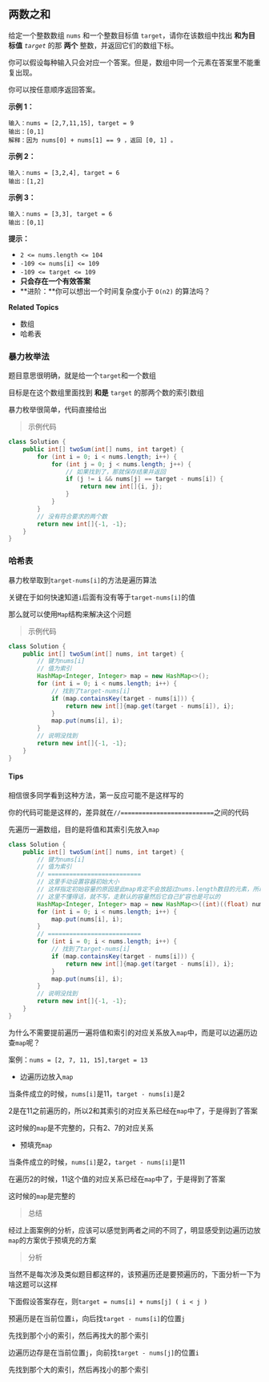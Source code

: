 ## 两数之和

给定一个整数数组 `nums` 和一个整数目标值 `target`，请你在该数组中找出 **和为目标值** *`target`* 的那 **两个** 整数，并返回它们的数组下标。

你可以假设每种输入只会对应一个答案。但是，数组中同一个元素在答案里不能重复出现。

你可以按任意顺序返回答案。

**示例 1：**

```
输入：nums = [2,7,11,15], target = 9
输出：[0,1]
解释：因为 nums[0] + nums[1] == 9 ，返回 [0, 1] 。
```

**示例 2：**

```
输入：nums = [3,2,4], target = 6
输出：[1,2]
```

**示例 3：**

```
输入：nums = [3,3], target = 6
输出：[0,1]
```

**提示：**

- `2 <= nums.length <= 104`
- `-109 <= nums[i] <= 109`
- `-109 <= target <= 109`
- **只会存在一个有效答案**
- **进阶：**你可以想出一个时间复杂度小于 `O(n2)` 的算法吗？

**Related Topics**

* 数组
* 哈希表

### 暴力枚举法

题目意思很明确，就是给一个`target`和一个数组

目标是在这个数组里面找到 **和是** `target` 的那两个数的索引数组

暴力枚举很简单，代码直接给出

> 示例代码

```java
class Solution {
    public int[] twoSum(int[] nums, int target) {
        for (int i = 0; i < nums.length; i++) {
            for (int j = 0; j < nums.length; j++) {
                // 如果找到了，那就保存结果并返回
                if (j != i && nums[j] == target - nums[i]) {
                    return new int[]{i, j};
                }
            }
        }
        // 没有符合要求的两个数
        return new int[]{-1, -1};
    }
}
```

### 哈希表

暴力枚举取到`target-nums[i]`的方法是遍历算法

关键在于如何快速知道`i`后面有没有等于`target-nums[i]`的值

那么就可以使用`Map`结构来解决这个问题

> 示例代码

```java
class Solution {
    public int[] twoSum(int[] nums, int target) {
        // 键为nums[i]
        // 值为索引
        HashMap<Integer, Integer> map = new HashMap<>();
        for (int i = 0; i < nums.length; i++) {
            // 找到了target-nums[i]
            if (map.containsKey(target - nums[i])) {
                return new int[]{map.get(target - nums[i]), i};
            }
            map.put(nums[i], i);
        }
        // 说明没找到
        return new int[]{-1, -1};
    }
}
```

#### Tips

相信很多同学看到这种方法，第一反应可能不是这样写的

你的代码可能是这样的，差异就在`//==========================`之间的代码

先遍历一遍数组，目的是将值和其索引先放入`map`

```java
class Solution {
    public int[] twoSum(int[] nums, int target) {
        // 键为nums[i]
        // 值为索引
        // ==========================
        // 这里手动设置容器初始大小
        // 这样指定初始容量的原因是此map肯定不会放超过nums.length数目的元素，所以就设置默认容量为其正好要扩容的数量+1，就不会扩容了
        // 这里不懂得话，就不写，走默认的容量然后它自己扩容也是可以的
        HashMap<Integer, Integer> map = new HashMap<>((int)((float) nums.length / 0.75F + 1.0F));
        for (int i = 0; i < nums.length; i++) {
            map.put(nums[i], i);
        }
        // ==========================
        for (int i = 0; i < nums.length; i++) {
            // 找到了target-nums[i]
            if (map.containsKey(target - nums[i])) {
                return new int[]{map.get(target - nums[i]), i};
            }
            map.put(nums[i], i);
        }
        // 说明没找到
        return new int[]{-1, -1};
    }
}
```

为什么不需要提前遍历一遍将值和索引的对应关系放入`map`中，而是可以边遍历边查`map`呢？

案例：`nums = [2, 7, 11, 15],target = 13`

* 边遍历边放入`map`

当条件成立的时候，`nums[i]`是11，`target - nums[i]`是2

2是在11之前遍历的，所以2和其索引的对应关系已经在`map`中了，于是得到了答案

这时候的`map`是不完整的，只有2、7的对应关系

* 预填充`map`

当条件成立的时候，`nums[i]`是2，`target - nums[i]`是11

在遍历2的时候，11这个值的对应关系已经在`map`中了，于是得到了答案

这时候的`map`是完整的

> 总结

经过上面案例的分析，应该可以感觉到两者之间的不同了，明显感受到边遍历边放`map`的方案优于预填充的方案

> 分析

当然不是每次涉及类似题目都这样的，该预遍历还是要预遍历的，下面分析一下为啥这题可以这样

下面假设答案存在，则`target = nums[i] + nums[j] ( i < j )`

预遍历是在当前位置`i`，向后找`target - nums[i]`的位置`j`

先找到那个小的索引，然后再找大的那个索引

边遍历边存是在当前位置`j`，向前找`target - nums[j]`的位置`i`

先找到那个大的索引，然后再找小的那个索引
